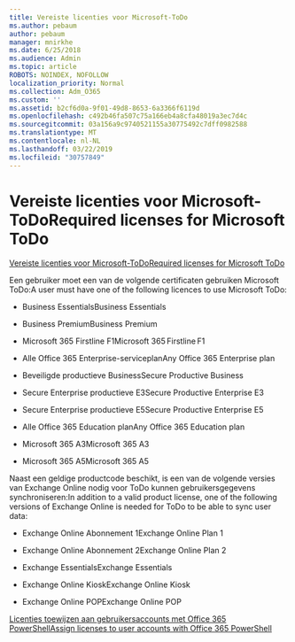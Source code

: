 ```yaml
---
title: Vereiste licenties voor Microsoft-ToDo
ms.author: pebaum
author: pebaum
manager: mnirkhe
ms.date: 6/25/2018
ms.audience: Admin
ms.topic: article
ROBOTS: NOINDEX, NOFOLLOW
localization_priority: Normal
ms.collection: Adm_O365
ms.custom: ''
ms.assetid: b2cf6d0a-9f01-49d8-8653-6a3366f6119d
ms.openlocfilehash: c492b46fa507c75a166eb4a8cfa48019a3ec7d4c
ms.sourcegitcommit: 03a156a9c9740521155a30775492c7dff0982588
ms.translationtype: MT
ms.contentlocale: nl-NL
ms.lasthandoff: 03/22/2019
ms.locfileid: "30757849"
---
```

# <a name="required-licenses-for-microsoft-todo"></a><span data-ttu-id="3305e-102">Vereiste licenties voor Microsoft-ToDo</span><span class="sxs-lookup"><span data-stu-id="3305e-102">Required licenses for Microsoft ToDo</span></span>

[<span data-ttu-id="3305e-103">Vereiste licenties voor Microsoft-ToDo</span><span class="sxs-lookup"><span data-stu-id="3305e-103">Required licenses for Microsoft ToDo</span></span>](https://support.office.com/article/381e9d1b-c500-49b5-973e-890fd86528d7.aspx)
  
<span data-ttu-id="3305e-104">Een gebruiker moet een van de volgende certificaten gebruiken Microsoft ToDo:</span><span class="sxs-lookup"><span data-stu-id="3305e-104">A user must have one of the following licences to use Microsoft ToDo:</span></span>
  
- <span data-ttu-id="3305e-105">Business Essentials</span><span class="sxs-lookup"><span data-stu-id="3305e-105">Business Essentials</span></span>
    
- <span data-ttu-id="3305e-106">Business Premium</span><span class="sxs-lookup"><span data-stu-id="3305e-106">Business Premium</span></span>
    
- <span data-ttu-id="3305e-107">Microsoft 365 Firstline F1</span><span class="sxs-lookup"><span data-stu-id="3305e-107">Microsoft 365 Firstline F1</span></span>
    
- <span data-ttu-id="3305e-108">Alle Office 365 Enterprise-serviceplan</span><span class="sxs-lookup"><span data-stu-id="3305e-108">Any Office 365 Enterprise plan</span></span>
    
- <span data-ttu-id="3305e-109">Beveiligde productieve Business</span><span class="sxs-lookup"><span data-stu-id="3305e-109">Secure Productive Business</span></span>
    
- <span data-ttu-id="3305e-110">Secure Enterprise productieve E3</span><span class="sxs-lookup"><span data-stu-id="3305e-110">Secure Productive Enterprise E3</span></span>
    
- <span data-ttu-id="3305e-111">Secure Enterprise productieve E5</span><span class="sxs-lookup"><span data-stu-id="3305e-111">Secure Productive Enterprise E5</span></span>
    
- <span data-ttu-id="3305e-112">Alle Office 365 Education plan</span><span class="sxs-lookup"><span data-stu-id="3305e-112">Any Office 365 Education plan</span></span>
    
- <span data-ttu-id="3305e-113">Microsoft 365 A3</span><span class="sxs-lookup"><span data-stu-id="3305e-113">Microsoft 365 A3</span></span>
    
- <span data-ttu-id="3305e-114">Microsoft 365 A5</span><span class="sxs-lookup"><span data-stu-id="3305e-114">Microsoft 365 A5</span></span>
    
<span data-ttu-id="3305e-115">Naast een geldige productcode beschikt, is een van de volgende versies van Exchange Online nodig voor ToDo kunnen gebruikersgegevens synchroniseren:</span><span class="sxs-lookup"><span data-stu-id="3305e-115">In addition to a valid product license, one of the following versions of Exchange Online is needed for ToDo to be able to sync user data:</span></span> 
  
- <span data-ttu-id="3305e-116">Exchange Online Abonnement 1</span><span class="sxs-lookup"><span data-stu-id="3305e-116">Exchange Online Plan 1</span></span>
    
- <span data-ttu-id="3305e-117">Exchange Online Abonnement 2</span><span class="sxs-lookup"><span data-stu-id="3305e-117">Exchange Online Plan 2</span></span>
    
- <span data-ttu-id="3305e-118">Exchange Essentials</span><span class="sxs-lookup"><span data-stu-id="3305e-118">Exchange Essentials</span></span>
    
- <span data-ttu-id="3305e-119">Exchange Online Kiosk</span><span class="sxs-lookup"><span data-stu-id="3305e-119">Exchange Online Kiosk</span></span>
    
- <span data-ttu-id="3305e-120">Exchange Online POP</span><span class="sxs-lookup"><span data-stu-id="3305e-120">Exchange Online POP</span></span>
    
[<span data-ttu-id="3305e-121">Licenties toewijzen aan gebruikersaccounts met Office 365 PowerShell</span><span class="sxs-lookup"><span data-stu-id="3305e-121">Assign licenses to user accounts with Office 365 PowerShell</span></span>](https://docs.microsoft.com/office365/enterprise/powershell/assign-licenses-to-user-accounts-with-office-365-powershell )
  

